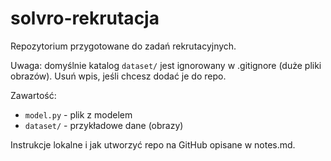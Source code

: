 # solvro-rekrutacja

Repozytorium przygotowane do zadań rekrutacyjnych.

Uwaga: domyślnie katalog `dataset/` jest ignorowany w .gitignore (duże pliki obrazów). Usuń wpis, jeśli chcesz dodać je do repo.

Zawartość:
- `model.py` - plik z modelem
- `dataset/` - przykładowe dane (obrazy)

Instrukcje lokalne i jak utworzyć repo na GitHub opisane w notes.md.

